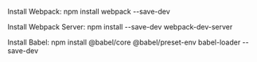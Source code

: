 Install Webpack:
  npm install webpack --save-dev
  
Install Webpack Server:
  npm install --save-dev webpack-dev-server
  
 Install Babel:
  npm install @babel/core @babel/preset-env babel-loader --save-dev
